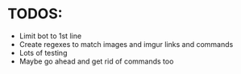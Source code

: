 # TODOS:

- Limit bot to 1st line
- Create regexes to match images and imgur links and commands
- Lots of testing
- Maybe go ahead and get rid of commands too 